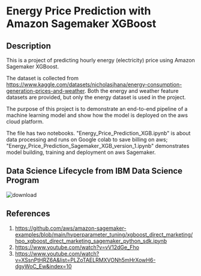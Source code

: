 # Energy Price Prediction with Amazon Sagemaker XGBoost

## Description

This is a project of predicting hourly energy (electricity) price using Amazon Sagemaker XGBoost.

The dataset is collected from https://www.kaggle.com/datasets/nicholasjhana/energy-consumption-generation-prices-and-weather. Both the energy and weather feature datasets are provided, but only the energy dataset is used in the project. 

The purpose of this project is to demonstrate an end-to-end pipeline of a machine learning model and show how the model is deployed on the aws cloud platform. 

The file has two notebooks. "Energy_Price_Prediction_XGB.ipynb" is about data processing and runs on Google colab to save billing on aws; "Energy_Price_Prediction_Sagemaker_XGB_version_1.ipynb" demonstrates model building, training and deployment on aws Sagemaker.

## Data Science Lifecycle from IBM Data Science Program

![download](https://user-images.githubusercontent.com/81448993/209453475-fd0c1312-afad-4838-a7e3-ea531ece7654.png)


## References
1. https://github.com/aws/amazon-sagemaker-examples/blob/main/hyperparameter_tuning/xgboost_direct_marketing/hpo_xgboost_direct_marketing_sagemaker_python_sdk.ipynb
2. https://www.youtube.com/watch?v=vV12dGe_Fho
3. https://www.youtube.com/watch?v=XSsnPtHRZ6A&list=PLZoTAELRMXVONh5mHrXowH6-dgyWoC_Ew&index=10
